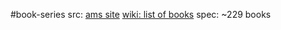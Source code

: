 #book-series 
src: [ams site](https://bookstore.ams.org/GSM) [wiki: list of books](https://en.wikipedia.org/wiki/Graduate_Studies_in_Mathematics) 
spec: ~229 books